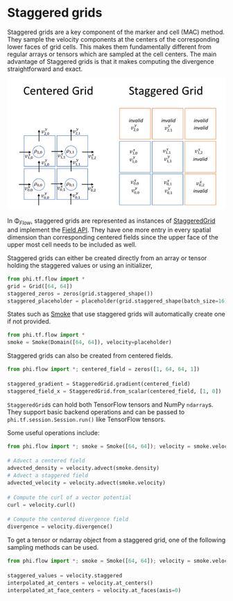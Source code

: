 
# Staggered grids

Staggered grids are a key component of the marker and cell (MAC) method. They sample the velocity components at the centers of the corresponding lower faces of grid cells. This makes them fundamentally different from regular arrays or tensors which are sampled at the cell centers. 
The main advantage of Staggered grids is that it makes computing the divergence straightforward and exact.

![image](./figures/Staggered.png)

In Φ<sub>*Flow*</sub>, staggered grids are represented as instances of [StaggeredGrid](../phi/field/staggered_grid.py) and implement the [Field API](Fields.md). They have one more entry in every spatial dimension than corresponding centered fields since the upper face of the upper most cell needs to be included as well.

Staggered grids can either be created directly from an array or tensor holding the staggered values or
using an initializer,

```python
from phi.tf.flow import *
grid = Grid([64, 64])
staggered_zeros = zeros(grid.staggered_shape())
staggered_placeholder = placeholder(grid.staggered_shape(batch_size=16))
```

States such as [Smoke](../phi/physics/smoke.py) that use staggered grids will automatically create one if not provided.

```python
from phi.tf.flow import *
smoke = Smoke(Domain([64, 64]), velocity=placeholder)
```

Staggered grids can also be created from centered fields.

```python
from phi.flow import *; centered_field = zeros([1, 64, 64, 1])

staggered_gradient = StaggeredGrid.gradient(centered_field)
staggered_field_x = StaggeredGrid.from_scalar(centered_field, [1, 0])
```

`StaggeredGrid`s can hold both TensorFlow tensors and NumPy `ndarray`s.
They support basic backend operations and can be passed to `phi.tf.session.Session.run()` like TensorFlow tensors.

Some useful operations include:

```python
from phi.flow import *; smoke = Smoke([64, 64]); velocity = smoke.velocity

# Advect a centered field
advected_density = velocity.advect(smoke.density)
# Advect a staggered field
advected_velocity = velocity.advect(smoke.velocity)

# Compute the curl of a vector potential
curl = velocity.curl()

# Compute the centered divergence field
divergence = velocity.divergence()
```

To get a tensor or ndarray object from a staggered grid, one of the following sampling methods can be used.

```python
from phi.flow import *; smoke = Smoke([64, 64]); velocity = smoke.velocity

staggered_values = velocity.staggered
interpolated_at_centers = velocity.at_centers()
interpolated_at_face_centers = velocity.at_faces(axis=0)
```
